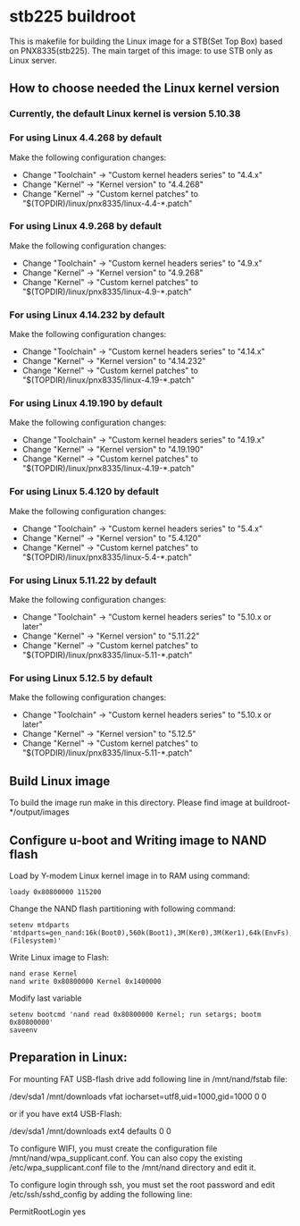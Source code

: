 # stb225 buildroot
This is makefile for building the Linux image for a STB(Set Top Box) based on PNX8335(stb225).
The main target of this image: to use STB only as Linux server.

## How to choose needed the Linux kernel version

### Currently, the default Linux kernel is version 5.10.38

### For using Linux 4.4.268 by default
Make the following configuration changes:
* Change "Toolchain" -> "Custom kernel headers series" to "4.4.x"
* Change "Kernel" -> "Kernel version" to "4.4.268"
* Change "Kernel" -> "Custom kernel patches" to "$(TOPDIR)/linux/pnx8335/linux-4.4-*.patch"

### For using Linux 4.9.268 by default
Make the following configuration changes:
* Change "Toolchain" -> "Custom kernel headers series" to "4.9.x"
* Change "Kernel" -> "Kernel version" to "4.9.268"
* Change "Kernel" -> "Custom kernel patches" to "$(TOPDIR)/linux/pnx8335/linux-4.9-*.patch"

### For using Linux 4.14.232 by default
Make the following configuration changes:
* Change "Toolchain" -> "Custom kernel headers series" to "4.14.x"
* Change "Kernel" -> "Kernel version" to "4.14.232"
* Change "Kernel" -> "Custom kernel patches" to "$(TOPDIR)/linux/pnx8335/linux-4.19-*.patch"

### For using Linux 4.19.190 by default
Make the following configuration changes:
* Change "Toolchain" -> "Custom kernel headers series" to "4.19.x"
* Change "Kernel" -> "Kernel version" to "4.19.190"
* Change "Kernel" -> "Custom kernel patches" to "$(TOPDIR)/linux/pnx8335/linux-4.19-*.patch"

### For using Linux 5.4.120 by default
Make the following configuration changes:
* Change "Toolchain" -> "Custom kernel headers series" to "5.4.x"
* Change "Kernel" -> "Kernel version" to "5.4.120"
* Change "Kernel" -> "Custom kernel patches" to "$(TOPDIR)/linux/pnx8335/linux-5.4-*.patch"

### For using Linux 5.11.22 by default
Make the following configuration changes:
* Change "Toolchain" -> "Custom kernel headers series" to "5.10.x or later"
* Change "Kernel" -> "Kernel version" to "5.11.22"
* Change "Kernel" -> "Custom kernel patches" to "$(TOPDIR)/linux/pnx8335/linux-5.11-*.patch"

### For using Linux 5.12.5 by default
Make the following configuration changes:
* Change "Toolchain" -> "Custom kernel headers series" to "5.10.x or later"
* Change "Kernel" -> "Kernel version" to "5.12.5"
* Change "Kernel" -> "Custom kernel patches" to "$(TOPDIR)/linux/pnx8335/linux-5.11-*.patch"


## Build Linux image
To build the image run make in this directory.
Please find image at buildroot-*/output/images

## Configure u-boot and Writing image to NAND flash
Load by Y-modem Linux kernel image in to RAM using command:

```
loady 0x80800000 115200
```

Change the NAND flash partitioning with following command:

```
setenv mtdparts 'mtdparts=gen_nand:16k(Boot0),560k(Boot1),3M(Ker0),3M(Ker1),64k(EnvFs),20M(Kernel),-(Filesystem)'
```

Write Linux image to Flash:

```
nand erase Kernel
nand write 0x80800000 Kernel 0x1400000
```

Modify last variable

```
setenv bootcmd 'nand read 0x80800000 Kernel; run setargs; bootm 0x80800000'
saveenv
```

## Preparation in Linux:
For mounting FAT USB-flash drive add following line in /mnt/nand/fstab file:

/dev/sda1 /mnt/downloads   vfat  iocharset=utf8,uid=1000,gid=1000 0 0

or if you have ext4 USB-Flash:

/dev/sda1 /mnt/downloads   ext4  defaults 0 0

To configure WIFI, you must create the configuration file /mnt/nand/wpa_supplicant.conf.
You can also copy the existing /etc/wpa_supplicant.conf file to the /mnt/nand directory and edit it.

To configure login through ssh, you must set the root password and edit /etc/ssh/sshd_config by adding the following line:

PermitRootLogin yes
